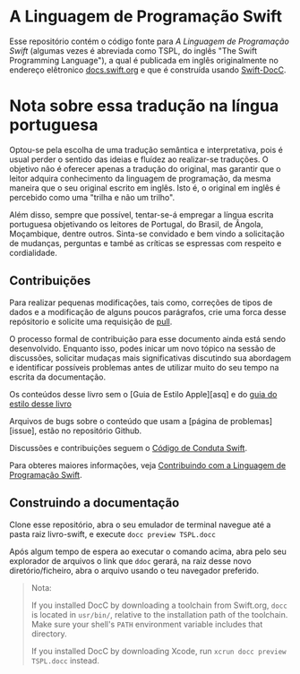 # A Linguagem de Programação Swift

Esse repositório contém o código fonte para *A Linguagem de Programação Swift*
(algumas vezes é abreviada como TSPL, do inglês "The Swift Programming Language"), a qual é publicada em inglês originalmente no endereço elêtronico [docs.swift.org][published]
e que é construída usando [Swift-DocC][docc].

# Nota sobre essa tradução na língua portuguesa

Optou-se pela escolha de uma tradução semântica e interpretativa, pois é usual perder o sentido das ideias e fluídez ao realizar-se traduções. O objetivo não é oferecer apenas a tradução do original, mas garantir que o leitor adquira conhecimento da linguagem de programação, da mesma maneira que o seu original escrito em inglês. Isto é, o original em inglês é percebido como uma "trilha e não um trilho".

Além disso, sempre que possível, tentar-se-á empregar a língua escrita portuguesa objetivando os leitores de Portugal, do Brasil, de Ângola, Moçambique, dentre outros. Sinta-se convidado e bem vindo a solicitação de mudanças, perguntas e també as críticas se espressas com respeito e cordialidade.  

## Contribuições

Para realizar pequenas modificações, tais como, correções de tipos de dados e a modificação de alguns poucos parágrafos, crie uma forca desse repósitorio e solicite uma requisição de [pull](https://docs.github.com/pt/pull-requests/collaborating-with-pull-requests/proposing-changes-to-your-work-with-pull-requests/creating-a-pull-request).

O processo formal de contribuição para esse documento ainda está sendo desenvolvido.
Enquanto isso, podes inicar um novo tópico na sessão de discussões, solicitar mudaças mais significativas discutindo sua abordagem e identificar possíveis problemas antes de utilizar muito do seu tempo na escrita da documentação. 

Os conteúdos desse livro sem o [Guia de Estilo Apple][asq]
e do [guia do estilo desse livro][tspl-style]

Arquivos de bugs sobre o conteúdo que usam a [página de problemas][issue], estão no repositório Github.  

Discussões e contribuições seguem o [Código de Conduta Swift][conduct].


Para obteres maiores informações, veja [Contribuindo com a Linguagem de Programação Swift][contributing].

[asg]: https://help.apple.com/applestyleguide/
[bugs]: https://github.com/apple/swift-book/issues
[conduct]: https://www.swift.org/code-of-conduct
[contributing]: /CONTRIBUTING.md
[forum]: https://forums.swift.org/c/swift-documentation/92
[tspl-style]: /Style.md
[published]: https://docs.swift.org/swift-book/documentation/the-swift-programming-language/
[docc]: https://github.com/apple/swift-docc

## Construindo a documentação

Clone esse repositório,
abra o seu emulador de terminal
navegue até a pasta raiz livro-swift, e
execute `docc preview TSPL.docc`

Após algum tempo de espera ao executar o comando acima,
abra  pelo seu explorador de arquivos o link que `ddoc` gerará, na raiz desse novo diretório/ficheiro,
abra o arquivo usando o teu navegador preferido.

> Nota:
>
> If you installed DocC by downloading a toolchain from Swift.org,
> `docc` is located in `usr/bin/`,
> relative to the installation path of the toolchain.
> Make sure your shell's `PATH` environment variable
> includes that directory.
>
> If you installed DocC by downloading Xcode,
> run `xcrun docc preview TSPL.docc` instead.

